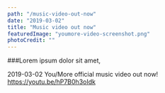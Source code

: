 ```yaml
---
path: "/music-video-out-now"
date: "2019-03-02"
title: "Music video out now"
featuredImage: "youmore-video-screenshot.png"
photoCredit: ""
---
```


###Lorem ipsum dolor sit amet, 

2019-03-02
You/More official music video out now!
https://youtu.be/hP7B0h3oIdk

